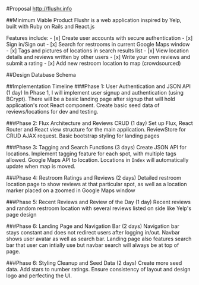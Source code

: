 #Proposal
<a href="http://www.flushr.info">http://flushr.info</a>

##Minimum Viable Product
Flushr is a web application inspired by Yelp, built with Ruby on Rails and React.js
<p />
Features include:
- [x] Create user accounts with secure authentication
- [x] Sign in/Sign out
- [x] Search for restrooms in current Google Maps window
- [x] Tags and pictures of locations in search results list
- [x] View location details and reviews written by other users
- [x] Write your own reviews and submit a rating
- [x] Add new restroom location to map (crowdsourced)

##Design
Database Schema

##Implementation Timeline
###Phase 1: User Authentication and JSON API (1 day)
In Phase 1, I will implement user signup and authentication (using BCrypt). There will be a basic landing page after signup that will hold application's root React component. Create basic seed data of reviews/locations for dev and testing.

###Phase 2: Flux Architecture and Reviews CRUD (1 day)
Set up Flux, React Router and React view structure for the main application. ReviewStore for CRUD AJAX request. Basic bootstrap styling for landing pages

###Phase 3: Tagging and Search Functions (3 days)
Create JSON API for locations. Implement tagging feature for each spot, with multiple tags allowed. Google Maps API to location. Locations in ``Index`` will automatically update when map is moved.

###Phase 4: Restroom Ratings and Reviews (2 days)
Detailed restroom location page to show reviews at that particular spot, as well as a location marker placed on a zoomed in Google Maps window

###Phase 5: Recent Reviews and Review of the Day (1 day)
Recent reviews and random restroom location with several reviews listed on side like Yelp's page design

###Phase 6: Landing Page and Navigation Bar (2 days)
Navigation bar stays constant and does not redirect users after logging in/out. Navbar shows user avatar as well as search bar. Landing page also features search bar that user can intially use but navbar search will always be at top of page.

###Phase 6: Styling Cleanup and Seed Data (2 days)
Create more seed data. Add stars to number ratings. Ensure consistency of layout and design logo and perfecting the UI.
